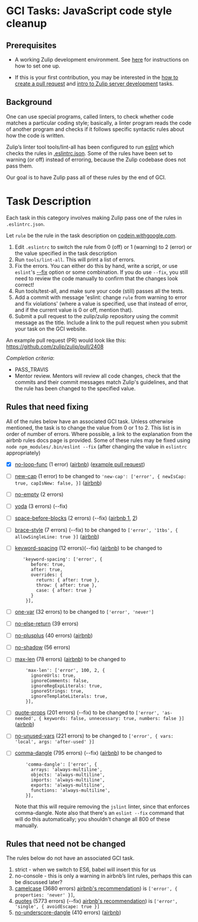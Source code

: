 # GCI Tasks: JavaScript code style cleanup

## Prerequisites

* A working Zulip development environment. See
  [here](https://github.com/zulip/zulip-gci/blob/master/README.md) for instructions
  on how to set one up.

* If this is your first contribution, you may be interested in the
  [how to create a pull request](https://codein.withgoogle.com/tasks/6541581402243072/) and
  [intro to Zulip server development](https://codein.withgoogle.com/tasks/4799263762546688/) tasks.

## Background
One can use special programs, called linters, to check whether code matches a
particular coding style; basically, a linter program reads the code of another
program and checks if it follows specific syntactic rules about how the code
is written.

Zulip’s linter tool tools/lint-all has been configured to run [eslint][eslint]
which checks the rules in [.eslintrc.json][eslintrc]. Some of the rules have
been set to warning (or off) instead of erroring, because the Zulip codebase
does not pass them.

Our goal is to have Zulip pass all of these rules by the end of GCI.

[eslint]: http://eslint.org/
[eslintrc]: http://eslint.org/docs/user-guide/configuring#configuration-file-formats

# Task Description

Each task in this category involves making Zulip pass one of the rules
in `.eslintrc.json`.

Let `rule` be the rule in the task description on
[codein.withgoogle.com](codein.withgoogle.com).

1. Edit `.eslintrc` to switch the rule from 0 (off) or 1 (warning) to 2 (error)
   or the value specified in the task description
2. Run `tools/lint-all`. This will print a list of errors.
3. Fix the errors. You can either do this by hand, write a script, or use `eslint`'s
   [--fix](http://eslint.org/docs/user-guide/command-line-interface#fix) option
   or some combination.  If you do use `--fix`, you still need to review
   the code manually to confirm that the changes look correct!
4. Run tools/test-all, and make sure your code (still) passes all the tests.
5. Add a commit with message 'eslint: change `rule` from warning to
   error and fix violations' (where a value is specified, use that
   instead of error, and if the current value is 0 or off, mention
   that).
6. Submit a pull request to the zulip/zulip repository using the commit
   message as the title. Include a link to the pull request when you submit
   your task on the GCI website.

An example pull request (PR) would look like this: https://github.com/zulip/zulip/pull/2408

_Completion criteria_:

* PASS_TRAVIS
* Mentor review. Mentors will review all code changes, check that the
  commits and their commit messages match Zulip's guidelines,
  and that the rule has been changed to the specified value.

## Rules that need fixing
All of the rules below have an associated GCI task.
Unless otherwise mentioned, the task is to change the value from 0 or 1 to 2.
This list is in order of number of errors.
Where possible, a link to the explanation from the airbnb rules docs page is provided.
Some of these rules may be fixed using `node npm_modules/.bin/eslint --fix`
(after changing the value in `eslintrc` appropriately)

- [x] [no-loop-func](http://eslint.org/docs/rules/no-loop-func) (1 error)
      ([airbnb](http://eslint.org/docs/rules/valid-typeof))
      ([example pull request](https://github.com/zulip/zulip/pull/2408))
- [ ] [new-cap](http://eslint.org/docs/rules/new-cap) (1 error) to be changed
      to `'new-cap': ['error', { newIsCap: true, capIsNew: false, }]`
      ([airbnb](https://github.com/airbnb/javascript#naming--PascalCase))
- [ ] [no-empty](http://eslint.org/docs/rules/no-empty) (2 errors)
- [ ] [yoda](http://eslint.org/docs/rules/yoda) (3 errors) (--fix)
- [ ] [space-before-blocks](http://eslint.org/docs/rules/space-before-blocks) (2 errors) (--fix)
      ([airbnb 1](https://github.com/airbnb/javascript#whitespace--before-blocks),
      [2](https://github.com/airbnb/javascript#functions--signature-spacing))
- [ ] [brace-style](http://eslint.org/docs/rules/brace-style) (7 errors) (--fix)
      to be changed to `['error', '1tbs', { allowSingleLine: true }]`
      ([airbnb](https://github.com/airbnb/javascript#blocks--cuddled-elses))
- [ ] [keyword-spacing](http://eslint.org/docs/rules/keyword-spacing) (12 errors)(--fix)
      ([airbnb](https://github.com/airbnb/javascript#whitespace--around-keywords)) to be changed to

    ```
       'keyword-spacing': ['error', {
          before: true,
          after: true,
          overrides: {
            return: { after: true },
            throw: { after: true },
            case: { after: true }
          }
        }],
    ```

- [ ] [one-var](http://eslint.org/docs/rules/one-var) (32 errors) to be changed to `['error', 'never']`
- [ ] [no-else-return](http://eslint.org/docs/rules/no-else-return) (39 errors)
- [ ] [no-plusplus](http://eslint.org/docs/rules/no-plusplus) (40 errors)
      ([airbnb](https://github.com/airbnb/javascript#variables--unary-increment-decrement))
- [ ] [no-shadow](http://eslint.org/docs/rules/no-shadow) (56 errors)
- [ ] [max-len](http://eslint.org/docs/rules/max-len) (78 errors)
      ([airbnb](https://github.com/airbnb/javascript#whitespace--max-len)) to be changed to

    ```
        'max-len': ['error', 100, 2, {
          ignoreUrls: true,
          ignoreComments: false,
          ignoreRegExpLiterals: true,
          ignoreStrings: true,
          ignoreTemplateLiterals: true,
        }],
    ```

- [ ] [quote-props](http://eslint.org/docs/rules/quote-props) (201 errors) (--fix) to be changed
      to `['error', 'as-needed', { keywords: false, unnecessary: true, numbers: false }]`
      ([airbnb](https://github.com/airbnb/javascript#objects--quoted-props))
- [ ] [no-unused-vars](http://eslint.org/docs/rules/no-unused-vars) (221 errors) to be changed
      to `['error', { vars: 'local', args: 'after-used' }]`
- [ ] [comma-dangle](http://eslint.org/docs/rules/comma-dangle) (795 errors) (--fix)
      ([airbnb](https://github.com/airbnb/javascript#commas--dangling)) to be changed to

    ```
        'comma-dangle': ['error', {
          arrays: 'always-multiline',
          objects: 'always-multiline',
          imports: 'always-multiline',
          exports: 'always-multiline',
          functions: 'always-multiline',
        }],
    ```

    Note that this will require removing the `jslint` linter, since
    that enforces comma-dangle.  Note also that there's an `eslint
    --fix` command that will do this automatically; you shouldn't
    change all 800 of these manually.


## Rules that need not be changed
The rules below do not have an associated GCI task.

1. strict - when we switch to ES6, babel will insert this for us
2. no-console - this is only a warning in airbnb’s lint rules, perhaps this can be discussed later?
3. [camelcase](http://eslint.org/docs/rules/camelcase) (3680 errors)
   [airbnb's recommendation](https://github.com/airbnb/javascript#naming--camelCase))
   is `['error', { properties: 'never' }]`,
4. [quotes](http://eslint.org/docs/rules/quotes) (5773 errors) (--fix)
   [airbnb's recommendation](https://github.com/airbnb/javascript#strings--quotes))
   is `['error', 'single', { avoidEscape: true }]`
5. [no-underscore-dangle](http://eslint.org/docs/rules/no-underscore-dangle) (410 errors)
      ([airbnb](https://github.com/airbnb/javascript#naming--leading-underscore))
